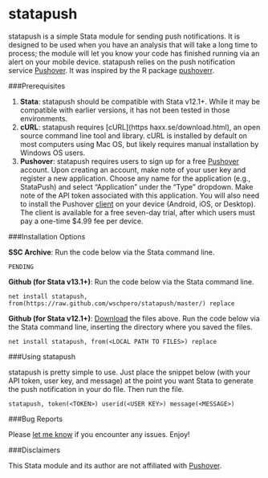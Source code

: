 # statapush
statapush is a simple Stata module for sending push notifications. It is designed to be used when you have an analysis that will take a long time to process; the module will let you know your code has finished running via an alert on your mobile device. statapush relies on the push notification service [Pushover](https://pushover.net). It was inspired by the R package [pushoverr](https://github.com/briandconnelly/pushoverr). 

###Prerequisites

1. **Stata**: statapush should be compatible with Stata v12.1+. While it may be compatible with earlier versions, it has not been tested in those environments.
2. **cURL**:  statapush requires [cURL](https haxx.se/download.html), an open source command line tool and library. cURL is installed by default on most computers using Mac OS, but likely requires manual installation by Windows OS users.
3. **Pushover**:  statapush requires users to sign up for a free [Pushover](https://pushover.net) account. Upon creating an account, make note of your user key and register a new application. Choose any name for the application (e.g., StataPush) and select “Application” under the “Type” dropdown. Make note of the API token associated with this application. You will also need to install the Pushover [client](https://pushover.net/clients) on your device (Android, iOS, or Desktop). The client is available for a free seven-day trial, after which users must pay a one-time $4.99 fee per device.

###Installation Options

**SSC Archive**: Run the code below via the Stata command line.
	
	PENDING

**Github (for Stata v13.1+)**: Run the code below via the Stata command line.

	net install statapush, from(https://raw.github.com/wschpero/statapush/master/) replace

**Github (for Stata v12.1+)**: [Download](https://github.com/wschpero/statapush/archive/master.zip) the files above. Run the code below via the Stata command line, inserting the directory where you saved the files.

	net install statapush, from(<LOCAL PATH TO FILES>) replace

###Using statapush

statapush is pretty simple to use. Just place the snippet below (with your API token, user key, and message) at the point you want Stata to generate the push notification in your do file. Then run the file.

	statapush, token(<TOKEN>) userid(<USER KEY>) message(<MESSAGE>)

###Bug Reports

Please [let me know](https://github.com/wschpero/statapush/issues) if you encounter any issues. Enjoy!

###Disclaimers

This Stata module and its author are not affiliated with [Pushover](https://pushover.net).
